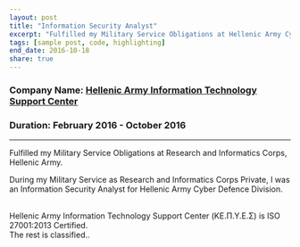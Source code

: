 ```yaml
---
layout: post
title: "Information Security Analyst"
excerpt: "Fulfilled my Military Service Obligations at Hellenic Army Cyber Defence Department"
tags: [sample post, code, highlighting]
end_date: 2016-10-18
share: true
---
```


### Company Name: [Hellenic Army Information Technology Support Center](http://army.gr/)

### Duration: February 2016 - October 2016

---
Fulfilled my Military Service Obligations at Research and Informatics Corps, Hellenic Army.

During my Military Service as Research and Informatics Corps Private, I was an Information Security Analyst for Hellenic Army Cyber Defence Division.

<br/>
Hellenic Army Information Technology Support Center (ΚΕ.Π.Υ.Ε.Σ) is ISO 27001:2013 Certified. 

<br/>
The rest is classified..
